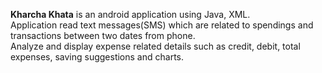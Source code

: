 **Kharcha Khata** is an android application using Java, XML.<br>
Application read text messages(SMS) which are related to spendings and transactions between two dates from phone.<br>
Analyze and display expense related details such as credit, debit, total expenses, saving suggestions and charts.
